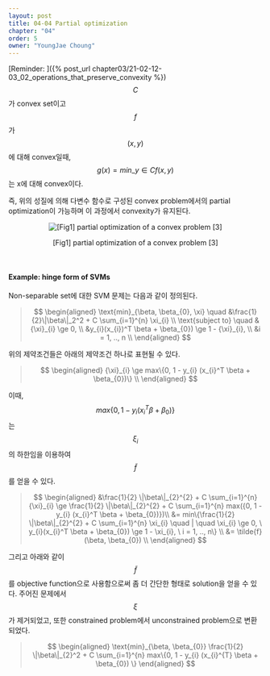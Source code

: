 ```yaml
---
layout: post
title: 04-04 Partial optimization
chapter: "04"
order: 5
owner: "YoungJae Choung"
---
```

[Reminder: ]({% post_url chapter03/21-02-12-03_02_operations_that_preserve_convexity %})
$$C$$가 convex set이고 $$f$$가 $$(x,y)$$에 대해 convex일때, $$g(x) = min\_{y \in C} f(x, y)$$는 x에 대해 convex이다.

즉, 위의 성질에 의해 다변수 함수로 구성된 convex problem에서의 partial optimization이 가능하며 이 과정에서 convexity가 유지된다.

<figure class="image" style="align: center;">
<p align="center">
  <img src="https://wikidocs.net/images/page/18367/partial-optimization.png" alt="[Fig1] partial optimization of a convex problem [3]">
  <figcaption style="text-align: center;">[Fig1] partial optimization of a convex problem [3]</figcaption>
</p>
</figure>
<br>

#### Example: hinge form of SVMs
Non-separable set에 대한 SVM 문제는 다음과 같이 정의된다. 
>$$
>\begin{aligned}
>    \text{min}_{\beta, \beta_{0}, \xi} \quad &\frac{1}{2}\|\beta\|_2^2 + C \sum_{i=1}^{n} \xi_{i} \\
>    \text{subject to} \quad &{\xi}_{i} \ge 0, \\ 
>    &y_{i}(x_{i})^T \beta + \beta_{0}) \ge 1 - {\xi}_{i}, \\
>    &i = 1, .., n \\
>\end{aligned}
>$$


위의 제약조건들은 아래의 제약조건 하나로 표현될 수 있다. <br>
> $$
> \begin{aligned}
>    {\xi}_{i} \ge max\{0, 1 - y_{i} (x_{i}^T \beta + \beta_{0})\} \\
> \end{aligned}
> $$
    
    
이때, $$max\{0, 1 - y_{i} (x_{i}^T \beta + \beta_{0})\}$$는 $${\xi}_{i}$$의 하한임을 이용하여 $$\tilde{f}$$를 얻을 수 있다.<br>


> $$
> \begin{aligned}
>     &\frac{1}{2} \|\beta\|_{2}^{2} + C \sum_{i=1}^{n} {\xi}_{i} \ge \frac{1}{2} \|\beta\|_{2}^{2} + C \sum_{i=1}^{n} max({0, 1 - y_{i} (x_{i}^T \beta + \beta_{0})})\\
>    &= min\{\frac{1}{2} \|\beta\|_{2}^{2} + C \sum_{i=1}^{n} \xi_{i} \quad | \quad \xi_{i} \ge 0, \ y_{i}(x_{i}^T \beta + \beta_{0}) \ge 1 - \xi_{i}, \ i = 1, .., n\} \\
> &= \tilde{f}(\beta, \beta_{0}) \\
> \end{aligned}
> $$


그리고 아래와 같이 $$\tilde{f}$$를 objective function으로 사용함으로써 좀 더 간단한 형태로 solution을 얻을 수 있다. 주어진 문제에서 $$\xi$$가 제거되었고, 또한 constrained problem에서 unconstrained problem으로 변환되었다.

> $$
> \begin{aligned}
> \text{min}_{\beta, \beta_{0}} \frac{1}{2} \|\beta\|_{2}^2 + C \sum_{i=1}^{n} max\{0, 1 - y_{i} (x_{i}^{T} \beta + \beta_{0}) \}
> \end{aligned}
> $$
